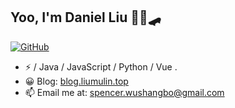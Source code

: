 ## Yoo, I'm Daniel Liu 🏄‍♂️🛹
[![GitHub](https://img.shields.io/badge/dynamic/json?logo=github&label=GitHub&labelColor=495867&color=495867&query=%24.data.totalSubs&url=https%3A%2F%2Fapi.spencerwoo.com%2Fsubstats%2F%3Fsource%3Dgithub%26queryKey%3Dliuilin&style=flat-square)](https://github.com/liuilin)

- ⚡ / Java / JavaScript / Python /  Vue .
- 😀 Blog: [blog.liumulin.top](blog.liumulin.top)
- 📫 Email me at: [spencer.wushangbo@gmail.com](mailto:spencer.wushangbo@gmail.com)
